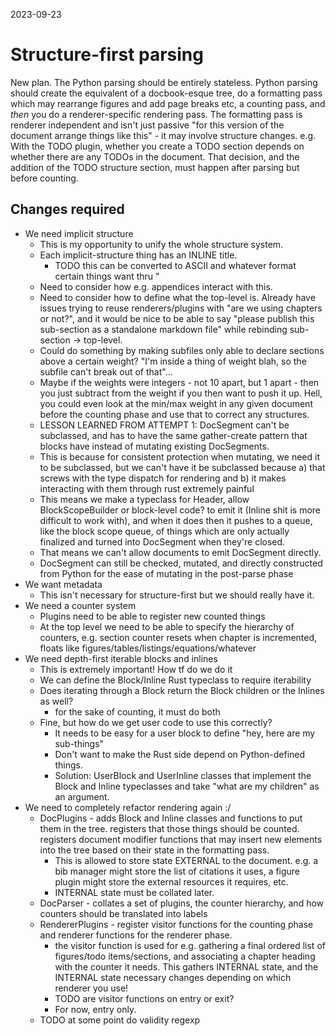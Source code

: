 2023-09-23

# Structure-first parsing
New plan.
The Python parsing should be entirely stateless.
Python parsing should create the equivalent of a docbook-esque tree, do a formatting pass which may rearrange figures and add page breaks etc, a counting pass, and *then* you do a renderer-specific rendering pass.
The formatting pass is renderer independent and isn't just passive "for this version of the document arrange things like this" - it may involve structure changes. e.g. With the TODO plugin, whether you create a TODO section depends on whether there are any TODOs in the document. That decision, and the addition of the TODO structure section, must happen after parsing but before counting.

## Changes required
- We need implicit structure
  - This is my opportunity to unify the whole structure system.
  - Each implicit-structure thing has an INLINE title.
    - TODO this can be converted to ASCII and whatever format certain things want thru "
  - Need to consider how e.g. appendices interact with this.
  - Need to consider how to define what the top-level is. Already have issues trying to reuse renderers/plugins with "are we using chapters or not?", and it would be nice to be able to say "please publish this sub-section as a standalone markdown file" while rebinding sub-section -> top-level.
  - Could do something by making subfiles only able to declare sections above a certain weight? "I'm inside a thing of weight blah, so the subfile can't break out of that"...
  - Maybe if the weights were integers - not 10 apart, but 1 apart - then you just subtract from the weight if you then want to push it up. Hell, you could even look at the min/max weight in any given document before the counting phase and use that to correct any structures.
  - LESSON LEARNED FROM ATTEMPT 1: DocSegment can't be subclassed, and has to have the same gather-create pattern that blocks have instead of mutating existing DocSegments.
  - This is because for consistent protection when mutating, we need it to be subclassed, but we can't have it be subclassed because a) that screws with the type dispatch for rendering and b) it makes interacting with them through rust extremely painful
  - This means we make a typeclass for Header, allow BlockScopeBuilder or block-level code? to emit it (Inline shit is more difficult to work with), and when it does then it pushes to a queue, like the block scope queue, of things which are only actually finalized and turned into DocSegment when they're closed.
  - That means we can't allow documents to emit DocSegment directly.
  - DocSegment can still be checked, mutated, and directly constructed from Python for the ease of mutating in the post-parse phase
- We want metadata
  - This isn't necessary for structure-first but we should really have it.
- We need a counter system
  - Plugins need to be able to register new counted things
  - At the top level we need to be able to specify the hierarchy of counters, e.g. section counter resets when chapter is incremented, floats like figures/tables/listings/equations/whatever
- We need depth-first iterable blocks and inlines
  - This is extremely important! How tf do we do it
  - We can define the Block/Inline Rust typeclass to require iterability
  - Does iterating through a Block return the Block children or the Inlines as well?
    - for the sake of counting, it must do both
  - Fine, but how do we get user code to use this correctly?
    - It needs to be easy for a user block to define "hey, here are my sub-things"
    - Don't want to make the Rust side depend on Python-defined things.
    - Solution: UserBlock and UserInline classes that implement the Block and Inline typeclasses and take "what are my children" as an argument.
- We need to completely refactor rendering again :/
  - DocPlugins - adds Block and Inline classes and functions to put them in the tree. registers that those things should be counted. registers document modifier functions that may insert new elements into the tree based on their state in the formatting pass.
    - This is allowed to store state EXTERNAL to the document. e.g. a bib manager might store the list of citations it uses, a figure plugin might store the external resources it requires, etc.
    - INTERNAL state must be collated later.
  - DocParser - collates a set of plugins, the counter hierarchy, and how counters should be translated into labels
  - RendererPlugins - register visitor functions for the counting phase and renderer functions for the renderer phase.
    - the visitor function is used for e.g. gathering a final ordered list of figures/todo items/sections, and associating a chapter heading with the counter it needs. This gathers INTERNAL state, and the INTERNAL state necessary changes depending on which renderer you use!
    - TODO are visitor functions on entry or exit?
    - For now, entry only.
  - TODO at some point do validity regexp